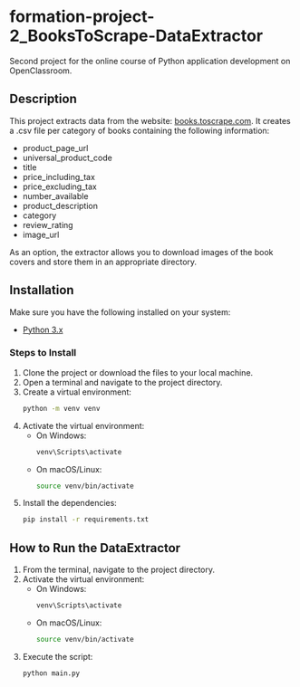 # formation-project-2_BooksToScrape-DataExtractor

Second project for the online course of Python application development on OpenClassroom.

## Description

This project extracts data from the website: [books.toscrape.com](https://books.toscrape.com/index.html).
It creates a .csv file per category of books containing the following information:

- product_page_url
- universal_product_code
- title
- price_including_tax
- price_excluding_tax
- number_available
- product_description
- category
- review_rating
- image_url

As an option, the extractor allows you to download images of the book covers and store them in an appropriate directory.

## Installation

Make sure you have the following installed on your system:

- [Python 3.x](https://www.python.org/downloads/)

### Steps to Install

1. Clone the project or download the files to your local machine.
2. Open a terminal and navigate to the project directory.
3. Create a virtual environment:
    ```bash
    python -m venv venv
    ```
4. Activate the virtual environment:
    - On Windows:
        ```bash
        venv\Scripts\activate
        ```
    - On macOS/Linux:
        ```bash
        source venv/bin/activate
        ```
5. Install the dependencies:
    ```bash
    pip install -r requirements.txt
    ```

## How to Run the DataExtractor

1. From the terminal, navigate to the project directory.
2. Activate the virtual environment:
    - On Windows:
        ```bash
        venv\Scripts\activate
        ```
    - On macOS/Linux:
        ```bash
        source venv/bin/activate
        ```
3. Execute the script:
    ```bash
    python main.py
    ```